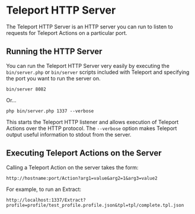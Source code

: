 # Teleport HTTP Server

The Teleport HTTP Server is an HTTP server you can run to listen to requests for Teleport Actions on a particular port.


## Running the HTTP Server

You can run the Teleport HTTP Server very easily by executing the `bin/server.php` or `bin/server` scripts included with Teleport and specifying the port you want to run the server on.

    bin/server 8082

Or...

    php bin/server.php 1337 --verbose

This starts the Teleport HTTP listener and allows execution of Teleport Actions over the HTTP protocol. The `--verbose` option makes Teleport output useful information to stdout from the server.

## Executing Teleport Actions on the Server

Calling a Teleport Action on the server takes the form:

    http://hostname:port/Action?arg1=value&arg2=1&arg3=value2

For example, to run an Extract:

    http://localhost:1337/Extract?profile=profile/test_profile.profile.json&tpl=tpl/complete.tpl.json

